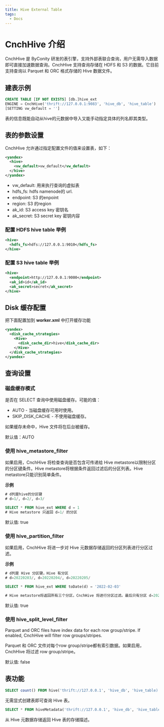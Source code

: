 ```yaml
---
title: Hive External Table
tags:
  - Docs
---
```


# CnchHive 介绍 

CnchHive 是 ByConity 研发的表引擎，支持外部表联合查询，用户无需导入数据即可直接加速数据查询。CnchHive 支持查询存储在 HDFS 和 S3 的数据。它目前支持查询以 Parquet 和 ORC 格式存储的 Hive 数据文件。

## 建表示例
```sql
CREATE TABLE [IF NOT EXISTS] [db.]hive_ext
ENGINE = CnchHive('thrift://127.0.0.1:9083', 'hive_db', 'hive_table')
[SETTING vw_default = '']
```

表的信息既能自动从hive的元数据中导入又能手动指定具体的列名即其类型。

## 表的参数设置

CnchHive 允许通过指定配置文件的值来设置表，如下：
```xml
<yandex>
  <hive>
    <vw_default>vw_default</vw_default>
  </hive>
</yandex>
```

* vw_default: 用来执行查询的虚拟表
* hdfs_fs: hdfs namenode的 url.
* endpoint: S3 的enpoint
* region: S3 的region
* ak_id: S3 access key 密钥名
* ak_secret: S3 secret key 密钥内容

### 配置 HDFS hive table 举例

```xml
<hive>
  <hdfs_fs>hdfs://127.0.0.1:9010</hdfs_fs>
</hive>
```

### 配置 S3 hive table 举例
```xml
<hive>
  <endpoint>http://127.0.0.1:9000</endpoint>
  <ak_id>id</ak_id>
  <ak_secret>secret</ak_secret>
</hive>
```

## Disk 缓存配置
把下面配置加到 **worker.xml** 中打开缓存功能
```xml
<yandex>
  <disk_cache_strategies>
    <Hive>
      <disk_cache_dir>hive</disk_cache_dir>
    </Hive>
  </disk_cache_strategies>
</yandex>
```

## 查询设置

### 磁盘缓存模式
是否在 SELECT 查询中使用磁盘缓存。可能的值：
* AUTO - 当磁盘缓存可用时使用。
* SKIP_DISK_CACHE - 不使用磁盘缓存。

如果缓存未命中，Hive 文件将在后台被缓存。

默认值：AUTO

### 使用 hive_metastore_filter

如果启用，CnchHive 将检查查询是否包含可传递给 Hive metastore以限制分区的分区键条件。Hive metastore将根据条件返回过滤后的分区列表。Hive metastore只能识别简单条件。


**示例**
```sql
# d列是hive的分区键
# d=1/, d=2/, d=3/

SELECT * FROM hive_ext WHERE d = 1
# Hive metastore 只返回 d=1/ 的分区
```

默认值: true

### 使用 hive_partition_filter
如果启用，CnchHive 将进一步对 Hive 元数据存储返回的分区列表进行分区过滤。

**示例**
```sql
# d列是 Hive 分区键，Hive 有分区
# d=20220203/, d=20220204/, d=20220205/

SELECT * FROM hive_ext WHERE toDate(d) = '2022-02-03'

# Hive metastore将返回所有三个分区，CnchHive 将进行分区过滤。最后只有分区 d=20220203/ 将被读取。
```

默认值: true

### 使用 hive_split_level_filter
Parquet and ORC files have index data for each row group/stripe. If enabled, CnchHive will filter row groups/stripes.

Parquet 和 ORC 文件对每个row group/stripe都有索引数据。如果启用，CnchHive 将过滤 row group/stripe。

默认值: false

## 表功能

```sql
SELECT count() FROM hive('thrift://127.0.0.1', 'hive_db', 'hive_table)
```
无需显式创建表即可查询 Hive 表。

```sql
SELECT * FROM hiveMetadata('thrift://127.0.0.1', 'hive_db', 'hive_table')
```
从 Hive 元数据存储返回 Hive 表的存储描述。
